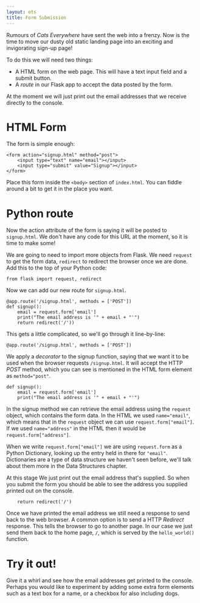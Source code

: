 ```yaml
---
layout: ots
title: Form Submission
---
```


Rumours of _Cats Everywhere_ have sent the web into a frenzy. Now is the time to move our dusty old static landing page into an exciting and invigorating sign-up page!

To do this we will need two things:
* A HTML form on the web page. This will have a text input field and a submit button.
* A _route_ in our Flask app to accept the data posted by the form.

At the moment we will just print out the email addresses that we receive directly to the console.

# HTML Form

The form is simple enough:

	<form action="signup.html" method="post">
		<input type="text" name="email"></input>
		<input type="submit" value="Signup"></input>
	</form>

Place this form inside the `<body>` section of `index.html`. You can fiddle around a bit to get it in the place you want.

# Python route

Now the action attribute of the form is saying it will be posted to `signup.html`. We don't have any code for this URL at the moment, so it is time to make some!

We are going to need to import more objects from Flask. We need `request` to get the form data, `redirect` to redirect the browser once we are done. Add this to the top of your Python code:

	from flask import request, redirect

Now we can add our new route for `signup.html`.

	@app.route('/signup.html', methods = ['POST'])
	def signup():
	    email = request.form['email']
	    print("The email address is '" + email + "'")
	    return redirect('/'))

This gets a little complicated, so we'll go through it line-by-line:

	@app.route('/signup.html', methods = ['POST'])

We apply a _decorator_ to the signup function, saying that we want it to be used when the browser requests `/signup.html`. It will accept the HTTP _POST_ method, which you can see is mentioned in the HTML form element as `method="post"`.

	def signup():
	    email = request.form['email']
	    print("The email address is '" + email + "'")

In the signup method we can retrieve the email address using the `request` object, which contains the form data. In the HTML we used `name="email"`, which means that in the `request` object we can use `request.form["email"]`. If we used `name="address"` in the HTML then it would be `request.form["address"]`.

When we write `request.form["email"]` we are using `request.form` as a Python Dictionary, looking up the entry held in there for `"email"`. Dictionaries are a type of data structure we haven't seen before, we'll talk about them more in the Data Structures chapter.

At this stage We just print out the email address that's supplied. So when you submit the form you should be able to see the address you supplied printed out on the console.

	    return redirect('/')

Once we have printed the email address we still need a response to send back to the web browser. A common option is to send a HTTP _Redirect_ response. This tells the browser to go to another page. In our case we just send them back to the home page, `/`, which is served by the `hello_world()` function.

# Try it out!

Give it a whirl and see how the email addresses get printed to the console. Perhaps you would like to experiment by adding some extra form elements such as a text box for a name, or a checkbox for also including dogs.